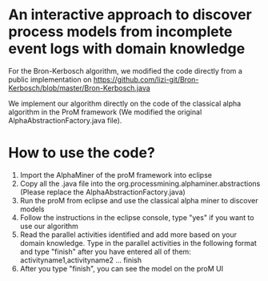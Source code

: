 # An interactive approach to discover process models from incomplete event logs with domain knowledge

For the Bron-Kerbosch algorithm, we modified the code directly from a public implementation on https://github.com/lizi-git/Bron-Kerbosch/blob/master/Bron-Kerbosch.java

We implement our algorithm directly on the code of the classical alpha algorithm in the ProM framework (We modified the original AlphaAbstractionFactory.java file).

# How to use the code?
1. Import the AlphaMiner of the proM framework into eclipse
2. Copy all the .java file into the org.processmining.alphaminer.abstractions (Please replace the AlphaAbstractionFactory.java)
3. Run the proM from eclipse and use the classical alpha miner to discover models
4. Follow the instructions in the eclipse console, type "yes" if you want to use our algorithm
5. Read the parallel activities identified and add more based on your domain knowledge. Type in the parallel activities in the following format and type "finish" after you have entered all of them:
activityname1,activityname2
...
finish
6. After you type "finish", you can see the model on the proM UI
